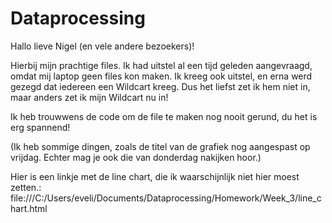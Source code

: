 # Dataprocessing
Hallo lieve Nigel (en vele andere bezoekers)!

Hierbij mijn prachtige files.
Ik had uitstel al een tijd geleden aangevraagd, omdat mij laptop geen files kon maken.
Ik kreeg ook uitstel, en erna werd gezegd dat iedereen een Wildcart kreeg.
Dus het liefst zet ik hem niet in, maar anders zet ik mijn Wildcart nu in!

Ik heb trouwwens de code om de file te maken nog nooit gerund, du het is erg spannend!

(Ik heb sommige dingen, zoals de titel van de grafiek nog aangespast op vrijdag. Echter mag je ook die van donderdag nakijken hoor.)

Hier is een linkje met de line chart, die ik waarschijnlijk niet hier moest zetten.:
file:///C:/Users/eveli/Documents/Dataprocessing/Homework/Week_3/line_chart.html
